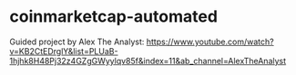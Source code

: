 # coinmarketcap-automated

Guided project by Alex The Analyst: https://www.youtube.com/watch?v=KB2CtEDrglY&list=PLUaB-1hjhk8H48Pj32z4GZgGWyylqv85f&index=11&ab_channel=AlexTheAnalyst